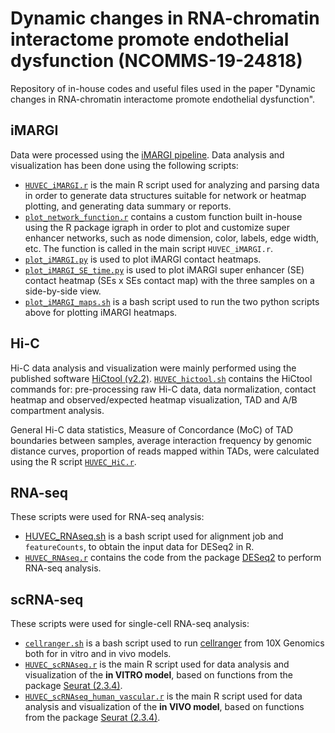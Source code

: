 # Dynamic changes in RNA-chromatin interactome promote endothelial dysfunction (NCOMMS-19-24818)

Repository of in-house codes and useful files used in the paper "Dynamic changes in RNA-chromatin interactome promote endothelial dysfunction".

## iMARGI

Data were processed using the [iMARGI pipeline](https://sysbio.ucsd.edu/imargi_pipeline/). Data analysis and visualization has been done using the following scripts:

- [``HUVEC_iMARGI.r``](./iMARGI_scripts/HUVEC_iMARGI.r) is the main R script used for analyzing and parsing data in order to generate data structures suitable for network or heatmap plotting, and generating data summary or reports.
- [``plot_network_function.r``](./iMARGI_scripts/plot_network_function.r) contains a custom function built in-house using the R package igraph in order to plot and customize super enhancer networks, such as node dimension, color, labels, edge width, etc. The function is called in the main script ``HUVEC_iMARGI.r``.
- [``plot_iMARGI.py``](./iMARGI_scripts/plot_iMARGI.py) is used to plot iMARGI contact heatmaps.
- [``plot_iMARGI_SE_time.py``](./iMARGI_scripts/plot_iMARGI_SE_time.py) is used to plot iMARGI super enhancer (SE) contact heatmap (SEs x SEs contact map) with the three samples on a side-by-side view.
- [``plot_iMARGI_maps.sh``](./iMARGI_scripts/plot_iMARGI_maps.sh) is a bash script used to run the two python scripts above for plotting iMARGI heatmaps.


## Hi-C

Hi-C data analysis and visualization were mainly performed using the published software [HiCtool (v2.2)](https://github.com/Zhong-Lab-UCSD/HiCtool). [``HUVEC_hictool.sh``](./hic_scripts/HUVEC_hictool.sh) contains the HiCtool commands for: pre-processing raw Hi-C data, data normalization, contact heatmap and observed/expected heatmap visualization, TAD and A/B compartment analysis.

General Hi-C data statistics, Measure of Concordance (MoC) of TAD boundaries between samples, average interaction frequency by genomic distance curves, proportion of reads mapped within TADs, were calculated using the R script [``HUVEC_HiC.r``](./hic_scripts/HUVEC_HiC.r).


## RNA-seq

These scripts were used for RNA-seq analysis:

- [HUVEC_RNAseq.sh](./RNAseq_scripts/HUVEC_RNAseq.sh) is a bash script used for alignment job and ``featureCounts``, to obtain the input data for DESeq2 in R.
- [``HUVEC_RNAseq.r``](./RNAseq_scripts/HUVEC_RNAseq.r) contains the code from the package [DESeq2](https://bioconductor.org/packages/release/bioc/html/DESeq2.html) to perform RNA-seq analysis.


## scRNA-seq

These scripts were used for single-cell RNA-seq analysis:

- [``cellranger.sh``](./scRNAseq_scripts/cellranger.sh) is a bash script used to run [cellranger](https://support.10xgenomics.com/single-cell-gene-expression/software/pipelines/latest/using/count) from 10X Genomics both for in vitro and in vivo models.
- [``HUVEC_scRNAseq.r``](./scRNAseq_scripts/HUVEC_scRNAseq.r) is the main R script used for data analysis and visualization of the **in VITRO model**, based on functions from the package [Seurat (2.3.4)](https://satijalab.org/seurat/).
- [``HUVEC_scRNAseq_human_vascular.r``](./scRNAseq_scripts/HUVEC_scRNAseq_human_vascular.r) is the main R script used for data analysis and visualization of the **in VIVO model**, based on functions from the package [Seurat (2.3.4)](https://satijalab.org/seurat/).



